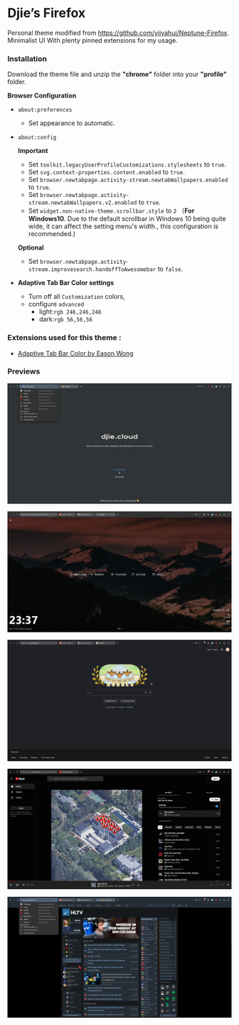 # Djie’s Firefox

Personal theme modified from https://github.com/yiiyahui/Neptune-Firefox. Minimalist UI With plenty pinned extensions for my usage.

### Installation

Download the theme file and unzip the **"chrome"** folder into your **"profile"** folder.

**Browser Configuration**

- `about:preferences`
    - Set appearance to automatic.
- `about:config`
    
    **Important**
    
    - Set `toolkit.legacyUserProfileCustomizations.stylesheets` to `true`.
    - Set `svg.context-properties.content.enabled` to `true`.
    - Set `browser.newtabpage.activity-stream.newtabWallpapers.enabled` to `true`.
    - Set `browser.newtabpage.activity-stream.newtabWallpapers.v2.enabled` to `true`.
    - Set `widget.non-native-theme.scrollbar.style` to `2` （**For Windows10**. Due to the default scrollbar in Windows 10 being quite wide, it can
    affect the setting menu's width., this configuration is recommended.)
    
    **Optional**
    
    - Set `browser.newtabpage.activity-stream.improvesearch.handoffToAwesomebar` to `false`.
- **Adaptive Tab Bar Color settings**
    - Turn off all `Customization` colors,
    - configure `advanced`
        - light:`rgb 246,246,246`
        - dark:`rgb 56,56,56`

### Extensions used for this theme :

- [Adaptive Tab Bar Color by Eason Wong](https://addons.mozilla.org/en-US/firefox/addon/adaptive-tab-bar-colour/)

### Previews

![Untitled](previews/Untitled.png)

![Untitled](previews/Untitled%201.png)

![Untitled](previews/Untitled%202.png)

![Untitled](previews/Untitled%203.png)

![Untitled](previews/Untitled%204.png)
